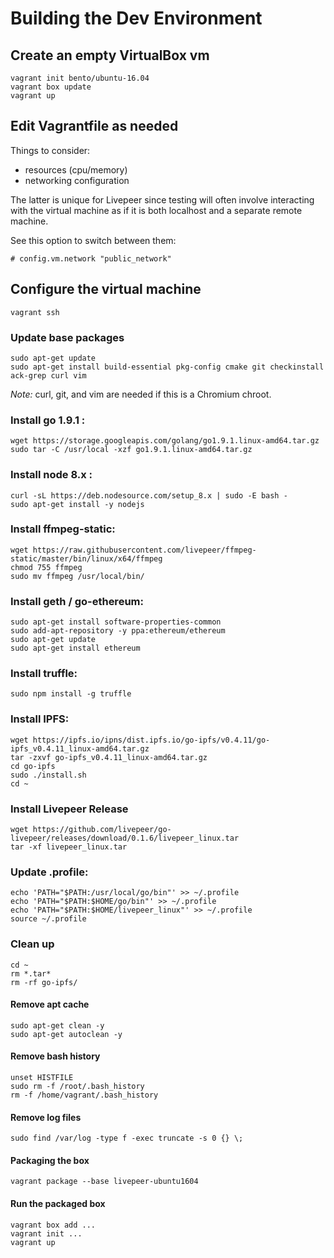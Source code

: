 # Building the Dev Environment

## Create an empty VirtualBox vm

```
vagrant init bento/ubuntu-16.04
vagrant box update
vagrant up
```

## Edit Vagrantfile as needed

Things to consider:
* resources (cpu/memory)
* networking configuration

The latter is unique for Livepeer since testing will often involve
interacting with the virtual machine as if it is both localhost and a
separate remote machine.

See this option to switch between them:
```
# config.vm.network "public_network"
```

## Configure the virtual machine

```
vagrant ssh
```

### Update base packages
```
sudo apt-get update
sudo apt-get install build-essential pkg-config cmake git checkinstall ack-grep curl vim
```

*Note:* curl, git, and vim are needed if this is a Chromium chroot.

### Install go 1.9.1 :
```
wget https://storage.googleapis.com/golang/go1.9.1.linux-amd64.tar.gz
sudo tar -C /usr/local -xzf go1.9.1.linux-amd64.tar.gz
```

### Install node 8.x :
```
curl -sL https://deb.nodesource.com/setup_8.x | sudo -E bash -
sudo apt-get install -y nodejs
```

### Install ffmpeg-static:
```
wget https://raw.githubusercontent.com/livepeer/ffmpeg-static/master/bin/linux/x64/ffmpeg
chmod 755 ffmpeg
sudo mv ffmpeg /usr/local/bin/
```

### Install geth / go-ethereum:
```
sudo apt-get install software-properties-common
sudo add-apt-repository -y ppa:ethereum/ethereum
sudo apt-get update
sudo apt-get install ethereum
```

### Install truffle:
```
sudo npm install -g truffle
```

### Install IPFS:
```
wget https://ipfs.io/ipns/dist.ipfs.io/go-ipfs/v0.4.11/go-ipfs_v0.4.11_linux-amd64.tar.gz
tar -zxvf go-ipfs_v0.4.11_linux-amd64.tar.gz
cd go-ipfs
sudo ./install.sh
cd ~
```

### Install Livepeer Release
```
wget https://github.com/livepeer/go-livepeer/releases/download/0.1.6/livepeer_linux.tar
tar -xf livepeer_linux.tar
```

### Update .profile:
```
echo 'PATH="$PATH:/usr/local/go/bin"' >> ~/.profile
echo 'PATH="$PATH:$HOME/go/bin"' >> ~/.profile
echo 'PATH="$PATH:$HOME/livepeer_linux"' >> ~/.profile
source ~/.profile
```

### Clean up
```
cd ~
rm *.tar*
rm -rf go-ipfs/
```

#### Remove apt cache
```
sudo apt-get clean -y
sudo apt-get autoclean -y
```

#### Remove bash history
```
unset HISTFILE
sudo rm -f /root/.bash_history
rm -f /home/vagrant/.bash_history
```

#### Remove log files
```
sudo find /var/log -type f -exec truncate -s 0 {} \;
```

#### Packaging the box

```
vagrant package --base livepeer-ubuntu1604
```

#### Run the packaged box
```
vagrant box add ...
vagrant init ...
vagrant up
```
